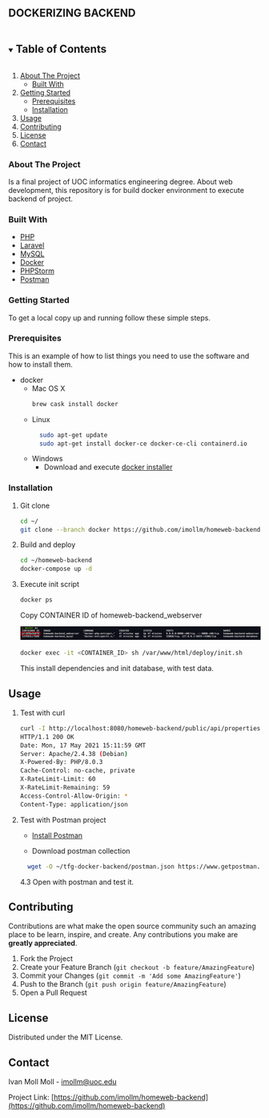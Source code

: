 ## DOCKERIZING BACKEND
<!-- TABLE OF CONTENTS -->
<details open="open">
  <summary><h2 style="display: inline-block">Table of Contents</h2></summary>
  <ol>
    <li>
      <a href="#about-the-project">About The Project</a>
      <ul>
        <li><a href="#built-with">Built With</a></li>
      </ul>
    </li>
    <li>
      <a href="#getting-started">Getting Started</a>
      <ul>
        <li><a href="#prerequisites">Prerequisites</a></li>
        <li><a href="#installation">Installation</a></li>
      </ul>
    </li>
    <li><a href="#usage">Usage</a></li>
    <li><a href="#contributing">Contributing</a></li>
    <li><a href="#license">License</a></li>
    <li><a href="#contact">Contact</a></li>
  </ol>
</details>



<!-- ABOUT THE PROJECT -->
### About The Project

Is a final project of UOC informatics engineering degree. About web development, this repository is for build docker environment to execute backend of project.

### Built With

* [PHP](https://www.php.net/)
* [Laravel](https://laravel.com/)
* [MySQL](https://www.mysql.com/)
* [Docker](https://www.docker.com/)
* [PHPStorm](https://www.jetbrains.com/es-es/phpstorm/)
* [Postman](https://www.postman.com/)


<!-- GETTING STARTED -->
### Getting Started

To get a local copy up and running follow these simple steps.

### Prerequisites

This is an example of how to list things you need to use the software and how to install them.
* docker
    * Mac OS X
        ```sh
        brew cask install docker
        ```
    * Linux
      ```sh
        sudo apt-get update
        sudo apt-get install docker-ce docker-ce-cli containerd.io
      ```
    * Windows
        - Download and execute [docker installer](https://desktop.docker.com/win/stable/Docker%20Desktop%20Installer.exe)

### Installation

1. Git clone
   ```sh
   cd ~/
   git clone --branch docker https://github.com/imollm/homeweb-backend
   ```
2. Build and deploy
   ```sh
   cd ~/homeweb-backend
   docker-compose up -d
   ```
3. Execute init script
   ```sh
   docker ps
   ```
   Copy CONTAINER ID of homeweb-backend_webserver

    <p><img src="./docs/images/docker_ps.png" alt=""/></p>

    ```sh
   docker exec -it <CONTAINER_ID> sh /var/www/html/deploy/init.sh
   ```
   
    This install dependencies and init database, with test data.

## Usage

1. Test with curl
    ```sh
    curl -I http://localhost:8080/homeweb-backend/public/api/properties/index
    HTTP/1.1 200 OK
    Date: Mon, 17 May 2021 15:11:59 GMT
    Server: Apache/2.4.38 (Debian)
    X-Powered-By: PHP/8.0.3
    Cache-Control: no-cache, private
    X-RateLimit-Limit: 60
    X-RateLimit-Remaining: 59
    Access-Control-Allow-Origin: *
    Content-Type: application/json
    ```
2. Test with Postman project

   * [Install Postman](https://www.postman.com/downloads/)

   * Download postman collection
    ```sh
      wget -O ~/tfg-docker-backend/postman.json https://www.getpostman.com/collections/c02928439a50147cc744
    ```

   4.3 Open with postman and test it.

<!-- CONTRIBUTING -->
## Contributing

Contributions are what make the open source community such an amazing place to be learn, inspire, and create. Any contributions you make are **greatly appreciated**.

1. Fork the Project
2. Create your Feature Branch (`git checkout -b feature/AmazingFeature`)
3. Commit your Changes (`git commit -m 'Add some AmazingFeature'`)
4. Push to the Branch (`git push origin feature/AmazingFeature`)
5. Open a Pull Request

<!-- LICENSE -->
## License

Distributed under the MIT License.

<!-- CONTACT -->
## Contact

Ivan Moll Moll - imollm@uoc.edu

Project Link: [https://github.com/imollm/homeweb-backend](https://github.com/imollm/homeweb-backend)

